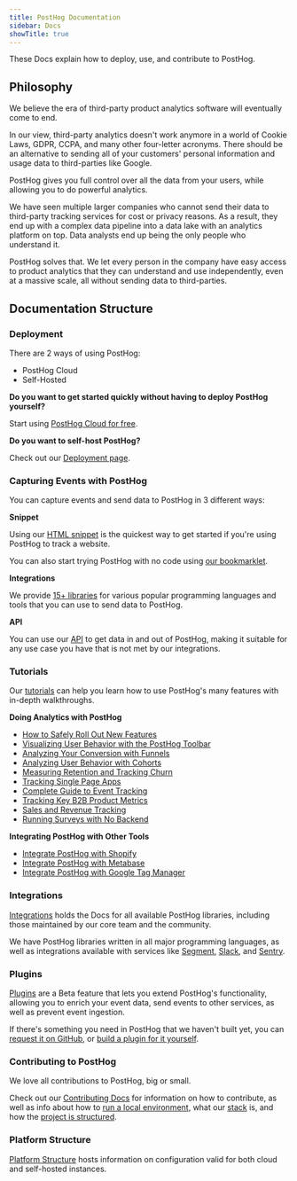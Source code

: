 ```yaml
---
title: PostHog Documentation
sidebar: Docs
showTitle: true
---
```


These Docs explain how to deploy, use, and contribute to PostHog.

## Philosophy

We believe the era of third-party product analytics software will eventually come to end.

In our view, third-party analytics doesn't work anymore in a world of Cookie Laws, GDPR, CCPA, and many other four-letter acronyms. There should be an alternative to sending all of your customers' personal information and usage data to third-parties like Google.

PostHog gives you full control over all the data from your users, while allowing you to do powerful analytics.

We have seen multiple larger companies who cannot send their data to third-party tracking services for cost or privacy reasons. As a result, they end up with a complex data pipeline into a data lake with an analytics platform on top. Data analysts end up being the only people who understand it.

PostHog solves that. We let every person in the company have easy access to product analytics that they can understand and use independently, even at a massive scale, all without sending data to third-parties.

## Documentation Structure

### Deployment

There are 2 ways of using PostHog:

* PostHog Cloud
* Self-Hosted

**Do you want to get started quickly without having to deploy PostHog yourself?**

Start using [PostHog Cloud for free](https://app.posthog.com).

**Do you want to self-host PostHog?**

Check out our [Deployment page](/docs/self-host/overview#deploy).

### Capturing Events with PostHog

You can capture events and send data to PostHog in 3 different ways:

**Snippet**

Using our [HTML snippet](/docs/integrate/client/snippet-installation) is the quickest way to get started if you're using PostHog to track a website. 

You can also start trying PostHog with no code using [our bookmarklet](/docs/integrate/client/snippet-installation#get-started-with-no-code).

**Integrations**

We provide [15+ libraries](/docs/integrate/overview) for various popular programming languages and tools that you can use to send data to PostHog. 

**API**

You can use our [API](/docs/api/overview) to get data in and out of PostHog, making it suitable for any use case you have that is not met by our integrations. 

### Tutorials

Our [tutorials](/docs/tutorials) can help you learn how to use PostHog's many features with in-depth walkthroughs. 

**Doing Analytics with PostHog**

- [How to Safely Roll Out New Features](/docs/tutorials/feature-flags)
- [Visualizing User Behavior with the PostHog Toolbar](/docs/tutorials/toolbar)
- [Analyzing Your Conversion with Funnels](/docs/tutorials/funnels)
- [Analyzing User Behavior with Cohorts](/docs/tutorials/cohorts)
- [Measuring Retention and Tracking Churn](/docs/tutorials/retention)
- [Tracking Single Page Apps](/docs/tutorials/spa)
- [Complete Guide to Event Tracking](/docs/tutorials/actions)
- [Tracking Key B2B Product Metrics](/docs/tutorials/b2b)
- [Sales and Revenue Tracking](/docs/tutorials/revenue)
- [Running Surveys with No Backend](/docs/tutorials/survey)

**Integrating PostHog with Other Tools**

- [Integrate PostHog with Shopify](/docs/integrate/third-party/shopify) 
- [Integrate PostHog with Metabase](/docs/integrate/third-party/metabase) 
- [Integrate PostHog with Google Tag Manager](/docs/integrate/third-party/google-tag-manager) 

### Integrations

[Integrations](/docs/integrate/overview) holds the Docs for all available PostHog libraries, including those maintained by our core team and the community.

We have PostHog libraries written in all major programming languages, as well as integrations available with services like [Segment](/docs/integrate/third-party/segment), [Slack](/docs/integrate/webhooks/slack), and [Sentry](/docs/integrate/third-party/sentry).

### Plugins

[Plugins](/docs/plugins/overview) are a Beta feature that lets you extend PostHog's functionality, allowing you to enrich your event data, send events to other services, as well as prevent event ingestion.  

If there's something you need in PostHog that we haven't built yet, you can [request it on GitHub](https://github.com/PostHog/posthog/issues/new?labels=enhancement&template=feature_request.md), or [build a plugin for it yourself](/docs/plugins/build).

### Contributing to PostHog

We love all contributions to PostHog, big or small.

Check out our [Contributing Docs](/docs/contributing) for information on how to contribute, as well as info about how to [run a local environment](/docs/contribute/developing-locally), what our [stack](/docs/contribute/stack) is, and how the [project is structured](/docs/contribute/project-structure).

### Platform Structure

[Platform Structure](/docs/user-guides/application-settings) hosts information on configuration valid for both cloud and self-hosted instances.
